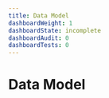 ```yaml
---
title: Data Model
dashboardWeight: 1
dashboardState: incomplete
dashboardAudit: 0
dashboardTests: 0
---
```


# Data Model
